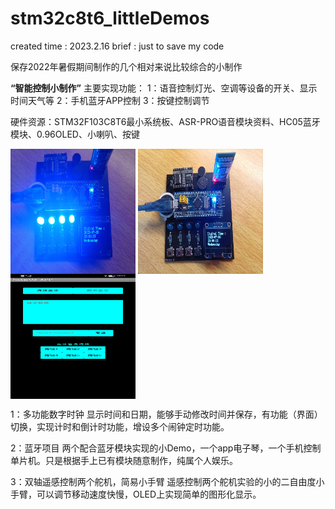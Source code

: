 # stm32c8t6_littleDemos
created time : 2023.2.16  brief : just to save my code

保存2022年暑假期间制作的几个相对来说比较综合的小制作

**“智能控制小制作”**
主要实现功能：
   1：语音控制灯光、空调等设备的开关、显示时间天气等
   2：手机蓝牙APP控制
   3：按键控制调节

硬件资源：STM32F103C8T6最小系统板、ASR-PRO语音模块资料、HC05蓝牙模块、0.96OLED、小喇叭、按键

<img src="./img/1.jpg" width = "200" height = "200" alt="展示图1" align=center />
<img src="./img/2.jpg" width = "200" height = "200" alt="展示图2" align=center />
<img src="./img/3.jpg" width = "200" height = "200" alt="展示图3" align=center />


1：多功能数字时钟
   显示时间和日期，能够手动修改时间并保存，有功能（界面）切换，实现计时和倒计时功能，增设多个闹钟定时功能。
   
2：蓝牙项目
   两个配合蓝牙模块实现的小Demo，一个app电子琴，一个手机控制单片机。只是根据手上已有模块随意制作，纯属个人娱乐。
   
3：双轴遥感控制两个舵机，简易小手臂
   遥感控制两个舵机实验的小的二自由度小手臂，可以调节移动速度快慢，OLED上实现简单的图形化显示。
   

   
